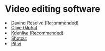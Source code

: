 # Video editing software
<li><a href="https://www.blackmagicdesign.com/products/davinciresolve">Davinci Resolve (Recommended)</a></li>
<li><a href="https://www.olivevideoeditor.org/index.php">Olive (Alpha)</a></li>
<li><a href="https://kdenlive.org/en/">Kdenlive (Recommended)</a></li>
<li><a href="https://shotcut.org/">Shotcut</a></li>
<li><a href="https://www.pitivi.org/">Pitivi</a></li>
